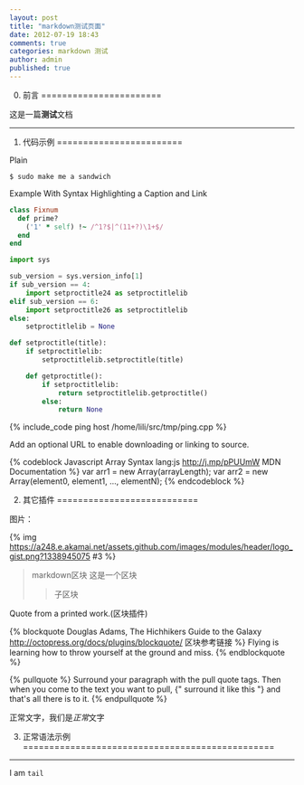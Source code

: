 ```yaml
---
layout: post
title: "markdown测试页面"
date: 2012-07-19 18:43
comments: true
categories: markdown 测试
author: admin
published: true
---
```


0.    前言
=======================

这是一篇**测试**文档

- - - - -

<!--more -->

1.   代码示例
========================

Plain
```
$ sudo make me a sandwich
```

Example With Syntax Highlighting a Caption and Link

``` ruby Discover if a number is prime http://www.noulakaz.net/weblog/2007/03/18/a-regular-expression-to-check-for-prime-numbers/ Source Article
class Fixnum
  def prime?
    ('1' * self) !~ /^1?$|^(11+?)\1+$/
  end
end
```

``` python 选择合适的so
import sys

sub_version = sys.version_info[1]  
if sub_version == 4:
    import setproctitle24 as setproctitlelib
elif sub_version == 6:
    import setproctitle26 as setproctitlelib
else:
    setproctitlelib = None

def setproctitle(title):
    if setproctitlelib:
        setproctitlelib.setproctitle(title)

    def getproctitle():
        if setproctitlelib:
            return setproctitlelib.getproctitle()
        else:
            return None
```

{% include_code ping host /home/lili/src/tmp/ping.cpp %}

Add an optional URL to enable downloading or linking to source.

{% codeblock Javascript Array Syntax lang:js http://j.mp/pPUUmW MDN Documentation %}
var arr1 = new Array(arrayLength);
var arr2 = new Array(element0, element1, ..., elementN);
{% endcodeblock %}

2.   其它插件
===========================

图片：

{% img https://a248.e.akamai.net/assets.github.com/images/modules/header/logo_gist.png?1338945075 #3 %}

> markdown区块
> 这是一个区块
>> 子区块

Quote from a printed work.(区块插件)

{% blockquote Douglas Adams, The Hichhikers Guide to the Galaxy http://octopress.org/docs/plugins/blockquote/ 区块参考链接 %}
Flying is learning how to throw yourself at the ground and miss.
{% endblockquote %}

{% pullquote %}
Surround your paragraph with the pull quote tags. Then when you come to
the text you want to pull, {" surround it like this "} and that's all there is to it.
{% endpullquote %}

正常文字，我们是*正常*文字



3. 正常语法示例
================================================


- - - - -

I am ``tail``
